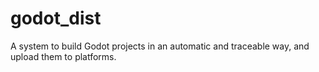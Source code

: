 # godot_dist
A system to build Godot projects in an automatic and traceable way, and upload them to platforms.
